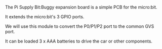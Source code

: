 <!--
---
name: IoT micro:bit LoRa Node
type: radio
manufacturer: Pi Supply
description: Our IoT micro:bit LoRa Node allows you to create an inexpensive LoRa node.
pxt: https://github.com/PiSupply/pxt-bitbuggy
buy: https://uk.pi-supply.com/products/pi-supply-bit-buggy-car-with-microbit
image: 'pisupply-bitbuggy.png'
pin:
  P1:
    name: Left Wheel
    mode: digital
  P2:
    name: Right Wheel
    mode: digital
  P3:
    name: Ultrasonic
    mode: digital
-->
The Pi Supply Bit:Buggy expansion board is a simple PCB for the micro:bit.

It extends the micro:bit's 3 GPIO ports.

We will use this module to convert the P0/P1/P2 port to the common GVS port.

It can be loaded 3 x AAA batteries to drive the car or other components.
